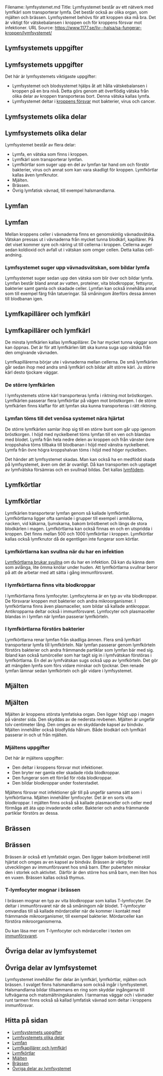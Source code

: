 Filename: lymfsystemet.md
Title: Lymfsystemet består av ett nätverk med lymfkärl som transporterar lymfa. Det består också av olika organ, som mjälten och brässen. Lymfsystemet behövs för att kroppen ska må bra. Det är viktigt för vätskebalansen i kroppen och för kroppens försvar mot infektioner.
URL Source: https://www.1177.se/liv--halsa/sa-fungerar-kroppen/lymfsystemet/

Lymfsystemets uppgifter
-----------------------

Lymfsystemets uppgifter
-----------------------

Det här är lymfsystemets viktigaste uppgifter:

*   Lymfsystemet och blodsystemet hjälps åt att hålla vätskebalansen i kroppen på en bra nivå. Detta görs genom att överflödig vätska från olika delar av kroppen transporteras bort. Denna vätska kallas lymfa.
*   Lymfsystemet deltar i [kroppens försvar](https://www.1177.se/liv--halsa/sa-fungerar-kroppen/immunforsvaret/) mot bakterier, virus och cancer.

Lymfsystemets olika delar
-------------------------

Lymfsystemets olika delar
-------------------------

Lymfsystemet består av flera delar:

*   Lymfa, en vätska som finns i kroppen.
*   Lymfkärl som transporterar lymfan.
*   Lymfkörtlar som suger upp en del av lymfan tar hand om och förstör bakterier, virus och annat som kan vara skadligt för kroppen. Lymfkörtlar kallas även lymfknutor.
*   Mjälten.
*   Brässen.
*   Övrig lymfatisk vävnad, till exempel halsmandlarna.

Lymfan
------

Lymfan
------

Mellan kroppens celler i vävnaderna finns en genomskinlig vävnadsvätska. Vätskan pressas ut i vävnaderna från mycket tunna blodkärl, kapillärer. På det viset kommer syre och näring ut till cellerna i kroppen. Cellerna avger sedan koldioxid och avfall ut i vätskan som omger cellen. Detta kallas cell-andning.

### Lymfsystemet suger upp vävnadsvätskan, som bildar lymfa

Lymfsystemet suger sedan upp den vätska som blir över och bildar lymfa. Lymfan består bland annat av vatten, proteiner, vita blodkroppar, fettsyror, bakterier samt gamla och skadade celler. Lymfan kan också innehålla annat som till exempel färg från tatueringar. Så småningom återförs dessa ämnen till blodbanan igen.

Lymfkapillärer och lymfkärl
---------------------------

Lymfkapillärer och lymfkärl
---------------------------

De minsta lymfkärlen kallas lymfkapillärer. De har mycket tunna väggar som kan öppnas. Det är för att lymfkärlen lätt ska kunna suga upp vätska från den omgivande vävnaden.

Lymfkapillärerna börjar ute i vävnaderna mellan cellerna. De små lymfkärlen går sedan ihop med andra små lymfkärl och bildar allt större kärl. Ju större kärl desto tjockare väggar.

### De större lymfkärlen

I lymfsystemets större kärl transporteras lymfa i riktning mot bröstkorgen. Lymfkärlen passerar flera lymfkörtlar på vägen mot bröstkorgen. I de större lymfkärlen finns klaffar för att lymfan ska kunna transporteras i rätt riktning.

### Lymfan töms till det venösa systemet nära hjärtat

De större lymfkärlen samlar ihop sig till en större bunt som går upp igenom bröstkorgen. I höjd med nyckelbenet töms lymfan till en ven och blandas med blodet. Lymfa från hela nedre delen av kroppen och från vänster övre kroppshalva töms tillbaka till blodbanan i höjd med vänstra nyckelbenet. Lymfa från övre högra kroppshalvan töms i höjd med höger nyckelben.

Det händer att lymfsystemet skadas. Man kan också ha en medfödd skada på lymfsystemet, även om det är ovanligt. Då kan transporten och upptaget av lymfvätska försämras och en svullnad bildas. Det kallas [lymfödem](https://www.1177.se/sjukdomar--besvar/hjarta-och-blodkarl/lymfkortlar/lymfodem/).

Lymfkörtlar
-----------

Lymfkörtlar
-----------

Lymfkärlen transporterar lymfan genom så kallade lymfkörtlar. Lymfkörtlarna ligger ofta samlade i grupper till exempel i armhålorna, nacken, vid käkarna, ljumskarna, bakom bröstbenet och längs de stora blodkärlen i magen. Lymfkörtlarna kan också finnas en och en utspridda i kroppen. Det finns mellan 500 och 1000 lymfkörtlar i kroppen. Lymfkörtlar kallas också lymfknutor då de egentligen inte fungerar som körtlar.

### Lymfkörtlarna kan svullna när du har en infektion

[Lymfkörtlarna brukar svullna](https://www.1177.se/sjukdomar--besvar/hjarta-och-blodkarl/lymfkortlar/svullna-lymfkortlar/) om du har en infektion. Då kan du känna dem som avlånga, lite ömma knölar under huden. Att lymfkörtlarna svullnar beror på att de arbetar med att sätta i gång immunförsvaret.

### I lymfkörtlarna finns vita blodkroppar

I lymfkörtlarna finns lymfocyter. Lymfocyterna är en typ av vita blodkroppar. De försvarar kroppen mot bakterier och andra mikroorganismer. I lymfkörtlarna finns även plasmaceller, som bildar så kallade antikroppar. Antikropparna deltar också i immunförsvaret. Lymfocyter och plasmaceller blandas in i lymfan när lymfan passerar lymfkörteln.

### I lymfkörtlarna förstörs bakterier

Lymfkörtlarna renar lymfan från skadliga ämnen. Flera små lymfkärl transporterar lymfa till lymfkörteln. När lymfan passerar genom lymfkörteln förstörs bakterier och andra främmande partiklar som lymfan bär med sig. Ibland kan också tumörceller som har tagit sig in i lymfvätskan förstöras i lymfkörtlarna. En del av lymfvätskan sugs också upp av lymfkörteln. Det gör att mängden lymfa som förs vidare minskar och tjocknar. Den renade lymfan lämnar sedan lymfkörteln och går vidare i lymfsystemet.

Mjälten
-------

Mjälten
-------

Mjälten är kroppens största lymfatiska organ. Den ligger högt upp i magen på vänster sida. Den skyddas av de nedersta revbenen. Mjälten är ungefär tolv centimeter lång. Den omges av en skyddande kapsel av bindväv. Mjälten innehåller också blodfyllda hålrum. Både blodkärl och lymfkärl passerar in och ut från mjälten.

### Mjältens uppgifter

Det här är mjältens uppgifter:

*   Den deltar i kroppens försvar mot infektioner.
*   Den bryter ner gamla eller skadade röda blodkroppar.
*   Den fungerar som ett förråd för röda blodkroppar.
*   Den bildar blodkroppar under fosterstadiet.

Mjältens försvar mot infektioner går till på ungefär samma sätt som i lymfkörtlarna. Mjälten innehåller lymfocyter. Det är en sorts vita blodkroppar. I mjälten finns också så kallade plasmaceller och celler med förmåga att äta upp invaderande celler. Bakterier och andra främmande partiklar förstörs av dessa.

Brässen
-------

Brässen
-------

Brässen är också ett lymfatiskt organ. Den ligger bakom bröstbenet intill hjärtat och omges av en kapsel av bindväv. Brässen är viktig för utvecklingen av immunförsvaret hos små barn. Efter puberteten minskar den i storlek och aktivitet.  Därför är den större hos små barn, men liten hos en vuxen. Brässen kallas också thymus.

### T-lymfocyter mognar i brässen

I brässen mognar en typ av vita blodkroppar som kallas T-lymfocyter. De deltar i immunförsvaret när de så småningom når blodet. T-lymfocyter omvandlas till så kallade mördarceller när de kommer i kontakt med främmande mikroorganismer, till exempel bakterier. Mördarceller kan förstöra mikroorganismerna.

Du kan läsa mer om T-lymfocyter och mördarceller i texten om [immunförsvaret](https://www.1177.se/liv--halsa/sa-fungerar-kroppen/immunforsvaret/).

Övriga delar av lymfsystemet
----------------------------

Övriga delar av lymfsystemet
----------------------------

Lymfsystemet innehåller fler delar än lymfkärl, lymfkörtlar, mjälten och brässen. I svalget finns halsmandlarna som också ingår i lymfsystemet. Halsmandlarna bildar tillsammans en ring som skyddar ingångarna till luftvägarna och matsmältningskanalen. I tarmarnas väggar och i vävnader runt tarmen finns också så kallad lymfatisk vävnad som deltar i kroppens immunförsvar.

Hitta på sidan
--------------

*   [Lymfsystemets uppgifter](https://www.1177.se/liv--halsa/sa-fungerar-kroppen/lymfsystemet/#section-21708)
*   [Lymfsystemets olika delar](https://www.1177.se/liv--halsa/sa-fungerar-kroppen/lymfsystemet/#section-94173)
*   [Lymfan](https://www.1177.se/liv--halsa/sa-fungerar-kroppen/lymfsystemet/#section-75241)
*   [Lymfkapillärer och lymfkärl](https://www.1177.se/liv--halsa/sa-fungerar-kroppen/lymfsystemet/#section-94175)
*   [Lymfkörtlar](https://www.1177.se/liv--halsa/sa-fungerar-kroppen/lymfsystemet/#section-94178)
*   [Mjälten](https://www.1177.se/liv--halsa/sa-fungerar-kroppen/lymfsystemet/#section-60168)
*   [Brässen](https://www.1177.se/liv--halsa/sa-fungerar-kroppen/lymfsystemet/#section-94181)
*   [Övriga delar av lymfsystemet](https://www.1177.se/liv--halsa/sa-fungerar-kroppen/lymfsystemet/#section-60173)